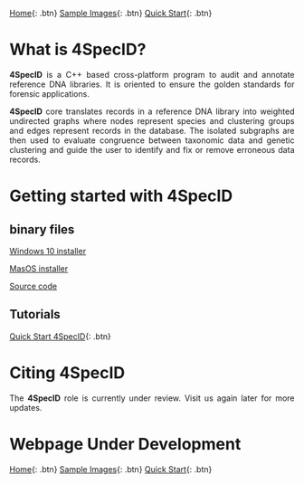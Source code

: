 [Home](https://4specid.github.io){: .btn}
[Sample Images](https://econdesousa.github.io/SampleIamges){: .btn}
[Quick Start](https://https://github.com/4SpecID/4SpecID/Tutorial/README.md){: .btn}

# What is 4SpecID?

<p align="justify"><b>4SpecID</b> is a C++ based cross-platform program to audit and annotate reference DNA libraries. 
It is oriented to ensure the golden standards for forensic applications.</p>
<p align="justify"><b>4SpecID</b> core translates records in a reference DNA library into weighted undirected graphs where nodes represent species and clustering groups and edges represent records in the database. The isolated subgraphs are then used to evaluate congruence between taxonomic data and genetic clustering and guide the user to identify and fix or remove erroneous data records.
</p>

# Getting started with 4SpecID

## binary files
[Windows 10 installer](https://www.dropbox.com/transfer/AAAAAIKFs4JK0vsVV2bAtF4wD6Nn0NbyegsbAbFNXj5lQDTt-Pp5jTQ)<!---{: .btn}--->

[MasOS installer](https://https://github.com/4SpecID/4SpecID/release1)<!---{: .btn}--->

[Source code](https://https://github.com/4SpecID/4SpecID/src)<!---{: .btn}--->

## Tutorials
[Quick Start 4SpecID](https://https://github.com/4SpecID/4SpecID/Tutorial/README.md){: .btn}

# Citing 4SpecID
<p align="justify">The <b>4SpecID</b> role is currently under review. Visit us again later for more updates.</p>
<!--- 
4SpecID is descended from earlier work:
Conde-Sousa, E., Pinto, N., Amorim, A. Reference DNA databases for forensic species identification: Auditing algorithms (2019) Forensic Science International: Genetics Supplement Series, 7 (1), pp. 564-566. DOI: 10.1016/j.fsigss.2019.10.091
--->


<!--- 
# Developing team
to be added
--->




# Webpage Under Development

[Home](https://4specid.github.io){: .btn}
[Sample Images](https://econdesousa.github.io/SampleIamges){: .btn}
[Quick Start](https://https://github.com/4SpecID/4SpecID/Tutorial/README.md){: .btn}